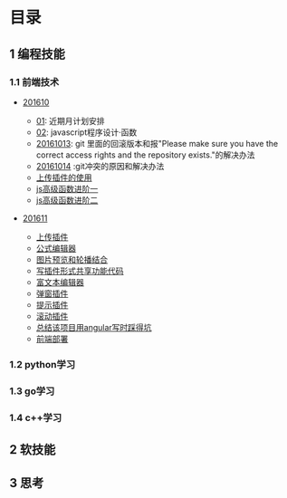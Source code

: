 # 目录
 
## 1 编程技能

### 1.1 前端技术

- [201610](https://github.com/guimeisang/Diary/tree/master/201610)
	- [01](https://github.com/guimeisang/Diary/blob/master/201610/01.md): 近期月计划安排
	- [02](https://github.com/guimeisang/Diary/blob/master/201610/02.md): javascript程序设计·函数
	- [20161013](https://github.com/guimeisang/Diary/blob/master/201610/20161013.md): git 里面的回滚版本和报"Please make sure you have the correct access rights and the repository exists."的解决办法
	- [20161014](https://github.com/guimeisang/Diary/blob/master/201610/20161014.md) :git冲突的原因和解决办法
	- [上传插件的使用](https://github.com/guimeisang/Diary/blob/master/201610/20161020.md)
	- [js高级函数进阶一](https://github.com/guimeisang/Diary/blob/master/201610/js%E9%AB%98%E7%BA%A7%E5%87%BD%E6%95%B0%E8%BF%9B%E9%98%B6%E4%B8%80)
	- [js高级函数进阶二](https://github.com/guimeisang/Diary/blob/master/201610/js%E9%AB%98%E7%BA%A7%E5%87%BD%E6%95%B0%E8%BF%9B%E9%98%B6%E4%B8%80)


- [201611](https://github.com/guimeisang/Diary/tree/master/201611)
	- [上传插件](https://github.com/guimeisang/Diary/blob/master/201611/%E4%B8%8A%E4%BC%A0.md)
	- [公式编辑器](https://github.com/guimeisang/Diary/blob/master/201611/%E5%85%AC%E5%BC%8F%E7%BC%96%E8%BE%91%E5%99%A8.md)
	- [图片预览和轮播结合](https://github.com/guimeisang/Diary/blob/master/201611/%E5%9B%BE%E7%89%87%E9%A2%84%E8%A7%88%E5%92%8C%E5%9B%BE%E7%89%87%E8%BD%AE%E6%92%AD%E7%9A%84%E6%8F%92%E4%BB%B6.md)
	- [写插件形式共享功能代码](https://github.com/guimeisang/Diary/blob/master/201611/%E5%AD%A6%E4%BC%9A%E5%86%99%E6%8F%92%E4%BB%B6%E7%9A%84%E5%BD%A2%E5%BC%8F.md)
	- [富文本编辑器](https://github.com/guimeisang/Diary/blob/master/201611/%E5%AF%8C%E6%96%87%E6%9C%AC%E7%BC%96%E8%BE%91%E5%99%A8.md)
	- [弹窗插件](https://github.com/guimeisang/Diary/blob/master/201611/%E5%BC%B9%E7%AA%97%E6%8F%92%E4%BB%B6.md)
	- [提示插件](https://github.com/guimeisang/Diary/blob/master/201611/%E6%8F%90%E7%A4%BA%E6%8F%92%E4%BB%B6.md)
	- [滚动插件](https://github.com/guimeisang/Diary/blob/master/201611/%E6%8F%90%E7%A4%BA%E6%8F%92%E4%BB%B6.md)
	- [总结该项目用angular写时踩得坑](https://github.com/guimeisang/Diary/blob/master/201611/%E7%94%A8angular%E8%B8%A9%E5%9D%91.md)
	- [前端部署](https://github.com/guimeisang/Diary/blob/master/201611/%E5%89%8D%E7%AB%AF%E9%83%A8%E7%BD%B2%E8%B8%A9%E5%9D%91.md)

### 1.2 python学习

### 1.3 go学习

### 1.4 c++学习

## 2 软技能

## 3 思考

